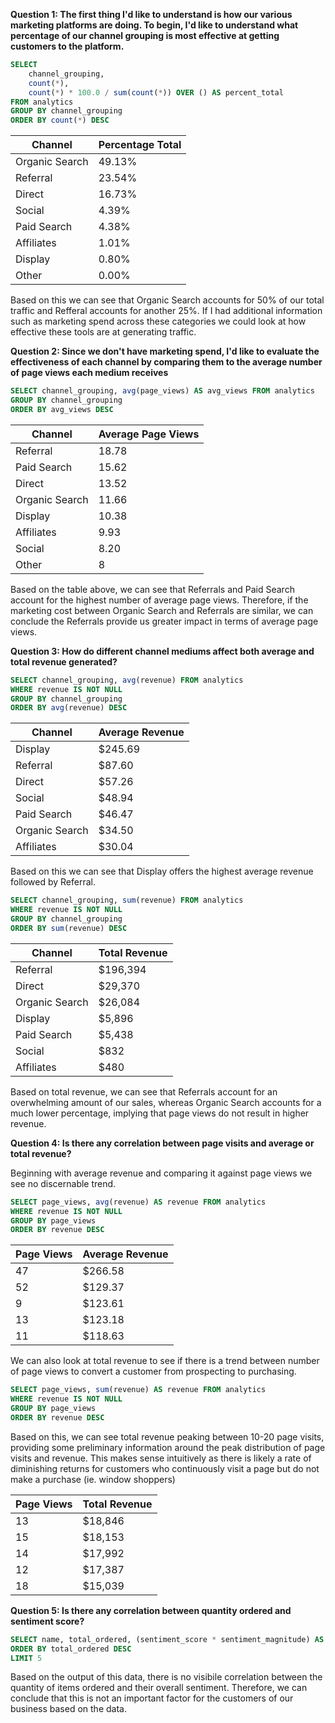 **Question 1: The first thing I'd like to understand is how our various marketing platforms are doing. To begin, I'd like to understand what percentage of our channel grouping is most effective at getting customers to the platform.**

~~~~sql
SELECT 
	channel_grouping, 
	count(*),
	count(*) * 100.0 / sum(count(*)) OVER () AS percent_total
FROM analytics
GROUP BY channel_grouping
ORDER BY count(*) DESC
~~~~

 Channel | Percentage Total | 
----------|--------------------|
|Organic Search| 49.13%|
|Referral|23.54%|
|Direct|16.73%|
|Social|4.39%|
|Paid Search|4.38%|
|Affiliates|1.01%|
|Display|0.80%|
|Other|0.00%|

Based on this we can see that Organic Search accounts for 50% of our total traffic and Refferal accounts for another 25%. If I had additional information such as marketing spend across these categories we could look at how effective these tools are at generating traffic. 



**Question 2: Since we don't have marketing spend, I'd like to evaluate the effectiveness of each channel by comparing them to the average number of page views each medium receives**

~~~~sql
SELECT channel_grouping, avg(page_views) AS avg_views FROM analytics
GROUP BY channel_grouping
ORDER BY avg_views DESC
~~~~


| Channel | Average Page Views | 
----------|--------------------|
|Referral| 18.78|
|Paid Search|15.62|
|Direct|13.52|
Organic Search|11.66|
|Display|10.38|
|Affiliates|9.93|
|Social|8.20|
|Other|8|

Based on the table above, we can see that Referrals and Paid Search account for the highest number of average page views. Therefore, if the marketing cost between Organic Search and Referrals are similar, we can conclude the Referrals provide us greater impact in terms of average page views. 

**Question 3: How do different channel mediums affect both average and total revenue generated?**

~~~~sql
SELECT channel_grouping, avg(revenue) FROM analytics
WHERE revenue IS NOT NULL
GROUP BY channel_grouping
ORDER BY avg(revenue) DESC
~~~~

 Channel |Average Revenue | 
----------|--------------------|
|Display|$245.69|
|Referral|$87.60|
|Direct|$57.26|
|Social|$48.94|
|Paid Search|$46.47|
|Organic Search|$34.50|
|Affiliates|$30.04|

Based on this we can see that Display offers the highest average revenue followed by Referral.

~~~~sql
SELECT channel_grouping, sum(revenue) FROM analytics
WHERE revenue IS NOT NULL
GROUP BY channel_grouping
ORDER BY sum(revenue) DESC
~~~~

 Channel |Total Revenue | 
----------|--------------------|
|Referral|$196,394|
|Direct|$29,370|
|Organic Search|$26,084|
|Display|$5,896|
|Paid Search|$5,438|
|Social|$832|
|Affiliates|$480|

Based on total revenue, we can see that Referrals account for an overwhelming amount of our sales, whereas Organic Search accounts for a much lower percentage, implying that page views do not result in higher revenue. 

**Question 4: Is there any correlation between page visits and average or total revenue?**

Beginning with average revenue and comparing it against page views we see no discernable trend. 

~~~~sql
SELECT page_views, avg(revenue) AS revenue FROM analytics
WHERE revenue IS NOT NULL
GROUP BY page_views
ORDER BY revenue DESC
~~~~

 Page Views |Average Revenue | 
----------|--------------------|
|47|$266.58|
|52|$129.37|
|9|$123.61|
|13|$123.18|
|11|$118.63|

We can also look at total revenue to see if there is a trend between number of page views to convert a customer from prospecting to purchasing.

~~~~sql
SELECT page_views, sum(revenue) AS revenue FROM analytics
WHERE revenue IS NOT NULL
GROUP BY page_views
ORDER BY revenue DESC
~~~~

Based on this, we can see total revenue peaking between 10-20 page visits, providing some preliminary information around the peak distribution of page visits and revenue. This makes sense intuitively as there is likely a rate of diminishing returns for customers who continuously visit a page but do not make a purchase (ie. window shoppers)

Page Views |Total Revenue | 
----------|--------------------|
|13|$18,846|
|15|$18,153|
|14|$17,992|
|12|$17,387|
|18|$15,039|

**Question 5: Is there any correlation between quantity ordered and sentiment score?**

~~~~sql
SELECT name, total_ordered, (sentiment_score * sentiment_magnitude) AS overall_sentiment FROM salesreport
ORDER BY total_ordered DESC
LIMIT 5
~~~~

Based on the output of this data, there is no visibile correlation between the quantity of items ordered and their overall sentiment. Therefore, we can conclude that this is not an important factor for the customers of our business based on the data.
